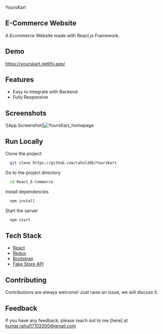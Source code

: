 YoursKart
## E-Commerce Website

A Ecommerce Website made with React.js Framework.


## Demo

https://yourskart.netlify.app/

## Features

- Easy to integrate with Backend
- Fully Responsive


## Screenshots

![App Screenshot]![YoursKart_homepage](https://github.com/rahul20k/YoursKart/assets/155554339/52efeba2-923e-4a74-aa55-97f1a3ad4a70)




## Run Locally

Clone the project

```bash
  git clone https://github.com/rahul20k/YoursKart
```

Go to the project directory

```bash
  cd React_E-Commerce
```

Install dependencies

```bash
  npm install
```

Start the server

```bash
  npm start
```



## Tech Stack

* [React](https://reactjs.org/)
* [Redux](https://redux.js.org/)
* [Bootstrap](https://getbootstrap.com/)
* [Fake Store API](https://fakestoreapi.com/)

## Contributing

Contributions are always welcome!
Just raise an issue, we will discuss it.


## Feedback

If you have any feedback, please reach out to me [here] at kumar.rahul17102000@gmail.com


